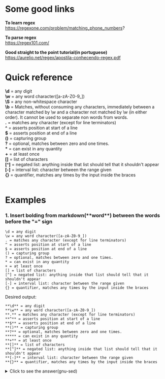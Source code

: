 # Some good links

**To learn regex**
<br>
https://regexone.com/problem/matching_phone_numbers?

**To parse regex**
<br>
https://regex101.com/

**Good straight to the point tutorial(in portuguese)**
<br>
https://aurelio.net/regex/apostila-conhecendo-regex.pdf


# Quick reference

**\d** = any digit
<br>
**\w** = any word character([a-zA-Z0-9_])
<br>
**\S** = any non-whitespace character
<br>
**\b** = Matches, without consuming any characters, immediately between a character matched by \w and a character not matched by \w (in either order). It cannot be used to separate non words from words.
<br>
**.** = matches any character (except for line terminators)
<br>
**^** = asserts position at start of a line
<br>
**$** = asserts position at end of a line
<br>
**()** = capturing group
<br>
**?** = optional, matches between zero and one times.
<br>
**\*** = can exist in any quantity
<br>
**+** = at least once
<br>
**[]** = list of characters
<br>
**[^]** = negated list: anything inside that list should tell that it shouldn't appear
<br>
**[-]** = interval list: character between the range given
<br>
**{}** = quantifier, matches any times by the input inside the braces
<br>
<br>

# Examples

### 1. Insert bolding from markdown(\*\*word\**) between the words before the "=" sign

```
\d = any digit  
\w = any word character([a-zA-Z0-9_])  
. = matches any character (except for line terminators)
^ = asserts position at start of a line
$ = asserts position at end of a line
() = capturing group
? = optional, matches between zero and one times.
* = can exist in any quantity
+ = at least once
[] = list of characters
[^] = negated list: anything inside that list should tell that it shouldn't appear
[-] = interval list: character between the range given
{} = quantifier, matches any times by the input inside the braces
```
Desired output:

```
**\d** = any digit
**\w** = any word character([a-zA-Z0-9_])
**.** = matches any character (except for line terminators)
**^** = asserts position at start of a line
**$** = asserts position at end of a line
**()** = capturing group
**?** = optional, matches between zero and one times.
***** = can exist in any quantity
**+** = at least once
**[]** = list of characters
**[^]** = negated list: anything inside that list should tell that it shouldn't appear
**[-]** = interval list: character between the range given
**{}** = quantifier, matches any times by the input inside the braces
```

<details><summary>Click to see the answer(gnu-sed)</summary>
<p>

`$ sed -E 's/(^\S*)/**\1**/'`

`(^\S*)`: Using capturing group `"()"` matches any non-whitespace character, from zero to unlimited times;

`**\1**`: Get the captured group `\1`, and put "**" between it.

**improve**: check if it is possible to put a "\\" if the captured group has a "*"(to not conflict the character * with the reserved * from markdown)
</p>
</details>
